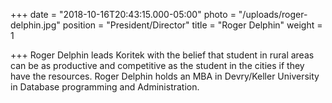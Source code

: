 +++
date = "2018-10-16T20:43:15.000-05:00"
photo = "/uploads/roger-delphin.jpg"
position = "President/Director"
title = "Roger Delphin"
weight = 1

+++
Roger Delphin leads Koritek with the belief that student in rural areas can be as productive and competitive as the student in the cities if they have the resources. Roger Delphin holds an MBA in Devry/Keller University in Database programming and Administration.